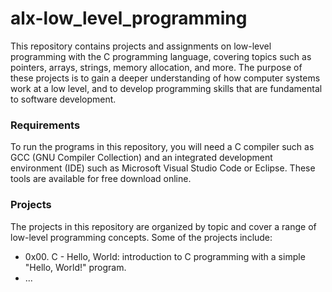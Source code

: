# alx-low_level_programming

This repository contains projects and assignments on low-level programming with the C programming language, covering topics such as pointers, arrays, strings, memory allocation, and more. The purpose of these projects is to gain a deeper understanding of how computer systems work at a low level, and to develop programming skills that are fundamental to software development.

### Requirements
To run the programs in this repository, you will need a C compiler such as GCC (GNU Compiler Collection) and an integrated development environment (IDE) such as Microsoft Visual Studio Code or Eclipse. These tools are available for free download online.

### Projects

The projects in this repository are organized by topic and cover a range of low-level programming concepts. Some of the projects include:
- 0x00. C - Hello, World: introduction to C programming with a simple "Hello, World!" program.
- ...

